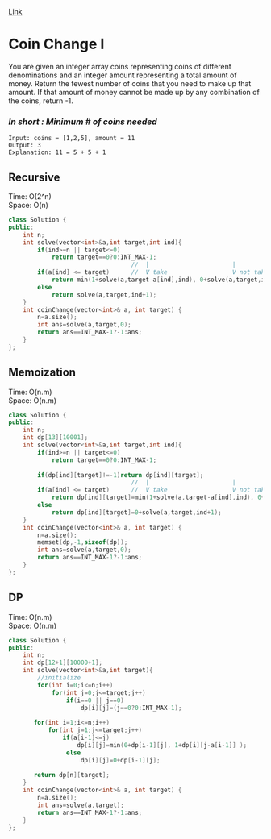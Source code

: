 [Link](https://leetcode.com/problems/coin-change/)
# Coin Change I
You are given an integer array coins representing coins of different denominations and an integer amount representing a total amount of money.
Return the fewest number of coins that you need to make up that amount. If that amount of money cannot be made up by any combination of the coins, return -1.

### ***In short : Minimum # of coins needed***
```
Input: coins = [1,2,5], amount = 11
Output: 3
Explanation: 11 = 5 + 5 + 1
```
## Recursive
Time: O(2^n)<br>
Space: O(n)
```cpp
class Solution {
public:
    int n;
    int solve(vector<int>&a,int target,int ind){
        if(ind>=n || target<=0)
            return target==0?0:INT_MAX-1;
                                  //  |                       |
        if(a[ind] <= target)      //  V take                  V not take
            return min(1+solve(a,target-a[ind],ind), 0+solve(a,target,ind+1));
        else
            return solve(a,target,ind+1);
    }
    int coinChange(vector<int>& a, int target) {
        n=a.size();
        int ans=solve(a,target,0);
        return ans==INT_MAX-1?-1:ans;
    }
};
```
## Memoization
Time: O(n.m)<br>
Space: O(n.m)
```cpp
class Solution {
public:
    int n;
    int dp[13][10001];
    int solve(vector<int>&a,int target,int ind){
        if(ind>=n || target<=0)
            return target==0?0:INT_MAX-1;
        
        if(dp[ind][target]!=-1)return dp[ind][target];
                                  //  |                       |
        if(a[ind] <= target)      //  V take                  V not take
            return dp[ind][target]=min(1+solve(a,target-a[ind],ind), 0+solve(a,target,ind+1));
        else
            return dp[ind][target]=0+solve(a,target,ind+1);
    }
    int coinChange(vector<int>& a, int target) {
        n=a.size();
        memset(dp,-1,sizeof(dp));
        int ans=solve(a,target,0);
        return ans==INT_MAX-1?-1:ans;
    }
};
```
## DP
Time: O(n.m)<br>
Space: O(n.m)
```cpp
class Solution {
public:
    int n;
    int dp[12+1][10000+1];
    int solve(vector<int>&a,int target){
        //initialize
        for(int i=0;i<=n;i++)
            for(int j=0;j<=target;j++)
                if(i==0 || j==0)
                    dp[i][j]=(j==0?0:INT_MAX-1);
        
       for(int i=1;i<=n;i++)
           for(int j=1;j<=target;j++)
               if(a[i-1]<=j)
                   dp[i][j]=min(0+dp[i-1][j], 1+dp[i][j-a[i-1]] );
                else
                    dp[i][j]=0+dp[i-1][j];
        
       return dp[n][target];
    }
    int coinChange(vector<int>& a, int target) {
        n=a.size();
        int ans=solve(a,target);
        return ans==INT_MAX-1?-1:ans;
    }
};
```